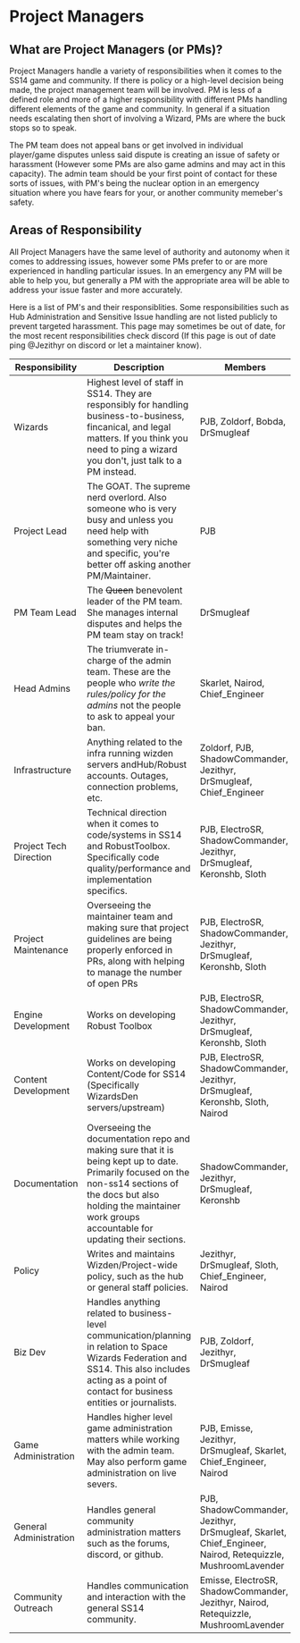 # Project Managers

## What are Project Managers (or PMs)?

Project Managers handle a variety of responsibilities when it comes to the SS14 game and community. If there is policy or a high-level decision being made, the project management team will be involved. PM is less of a defined role and more of a higher responsibility with different PMs handling different elements of the game and community. In general if a situation needs escalating then short of involving a Wizard, PMs are where the buck stops so to speak.

The PM team does not appeal bans or get involved in individual player/game disputes unless said dispute is creating an issue of safety or harassment (However some PMs are also game admins and may act in this capacity). The admin team should be your first point of contact for these sorts of issues, with PM's being the nuclear option in an emergency situation where you have fears for your, or another community memeber's safety.

## Areas of Responsibility

All Project Managers have the same level of authority and autonomy when it comes to addressing issues, however some PMs prefer to or are more experienced in handling particular issues. In an emergency any PM will be able to help you, but generally a PM with the appropriate area will be able to address your issue faster and more accurately.

Here is a list of PM's and their responsiblities. Some responsibilities such as Hub Administration and Sensitive Issue handling are not listed publicly to prevent targeted harassment.
This page may sometimes be out of date, for the most recent responsibilities check discord (If this page is out of date ping @Jezithyr on discord or let a maintainer know).

| Responsibility | Description | Members |
|---|---|---|
| Wizards | Highest level of staff in SS14. They are responsibly for handling business-to-business, fincanical, and legal matters. If you think you need to ping a wizard you don't, just talk to a PM instead. | PJB, Zoldorf, Bobda, DrSmugleaf |
| Project Lead | The GOAT. The supreme nerd overlord. Also someone who is very busy and unless you need help with something very niche and specific, you're better off asking another PM/Maintainer. | PJB |
| PM Team Lead | The ~~Queen~~ benevolent leader of the PM team. She manages internal disputes and helps the PM team stay on track! | DrSmugleaf |
| Head Admins | The triumverate in-charge of the admin team. These are the people who *write the rules/policy for the admins* not the people to ask to appeal your ban. | Skarlet, Nairod, Chief_Engineer |
| Infrastructure | Anything related to the infra running wizden servers andHub/Robust accounts. Outages, connection problems, etc. | Zoldorf, PJB, ShadowCommander, Jezithyr, DrSmugleaf, Chief_Engineer |
| Project Tech Direction | Technical direction when it comes to code/systems in SS14 and RobustToolbox. Specifically code quality/performance and implementation specifics. | PJB, ElectroSR, ShadowCommander, Jezithyr, DrSmugleaf, Keronshb, Sloth |
| Project Maintenance | Overseeing the maintainer team and making sure that project guidelines are being properly enforced in PRs, along with helping to manage the number of open PRs | PJB, ElectroSR, ShadowCommander, Jezithyr, DrSmugleaf, Keronshb, Sloth |
| Engine Development | Works on developing Robust Toolbox | PJB, ElectroSR, ShadowCommander, Jezithyr, DrSmugleaf, Keronshb, Sloth |
| Content Development | Works on developing Content/Code for SS14 (Specifically WizardsDen servers/upstream) | PJB, ElectroSR, ShadowCommander, Jezithyr, DrSmugleaf, Keronshb, Sloth, Nairod |
| Documentation | Overseeing the documentation repo and making sure that it is being kept up to date. Primarily focused on the non-ss14 sections of the docs but also holding the maintainer work groups accountable for updating their sections. | ShadowCommander, Jezithyr, DrSmugleaf, Keronshb |
| Policy | Writes and maintains Wizden/Project-wide policy, such as the hub or general staff policies. | Jezithyr, DrSmugleaf, Sloth, Chief_Engineer, Nairod |
| Biz Dev | Handles anything related to business-level communication/planning in relation to Space Wizards Federation and SS14. This also includes acting as a point of contact for business entities or journalists. | PJB, Zoldorf, Jezithyr, DrSmugleaf |
| Game Administration | Handles higher level game administration matters while working with the admin team. May also perform game administration on live severs. | PJB, Emisse, Jezithyr, DrSmugleaf, Skarlet, Chief_Engineer, Nairod |
| General Administration | Handles general community administration matters such as the forums, discord, or github. | PJB, ShadowCommander, Jezithyr, DrSmugleaf, Skarlet, Chief_Engineer, Nairod, Retequizzle, MushroomLavender |
| Community Outreach | Handles communication and interaction with the general SS14 community. | Emisse, ElectroSR, ShadowCommander, Jezithyr, Nairod, Retequizzle, MushroomLavender |






